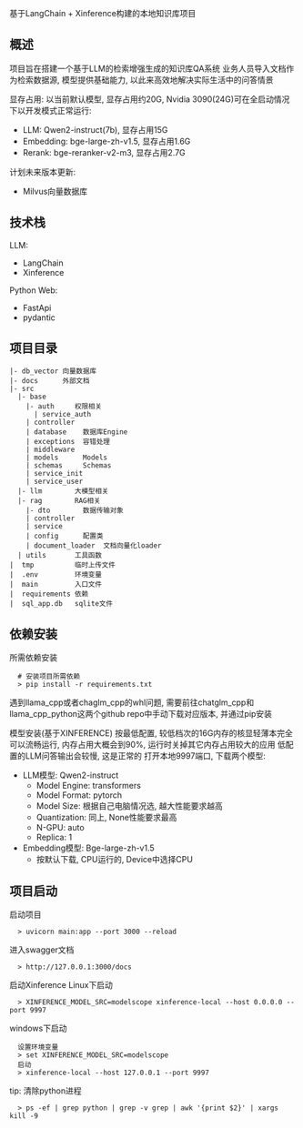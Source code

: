 基于LangChain + Xinference构建的本地知识库项目

## 概述
项目旨在搭建一个基于LLM的检索增强生成的知识库QA系统
业务人员导入文档作为检索数据源, 模型提供基础能力, 以此来高效地解决实际生活中的问答情景

显存占用:
以当前默认模型, 显存占用约20G, Nvidia 3090(24G)可在全启动情况下以开发模式正常运行:
- LLM:       Qwen2-instruct(7b), 显存占用15G
- Embedding: bge-large-zh-v1.5, 显存占用1.6G
- Rerank:    bge-reranker-v2-m3, 显存占用2.7G

计划未来版本更新:
- Milvus向量数据库

## 技术栈
LLM:
- LangChain
- Xinference

Python Web:
- FastApi
- pydantic

## 项目目录
```
|- db_vector 向量数据库
|- docs      外部文档
|- src
  |- base
    |- auth     权限相关
      | service_auth
    | controller
    | database    数据库Engine
    | exceptions  容错处理
    | middleware
    | models      Models
    | schemas     Schemas
    | service_init
    | service_user
  |- llm        大模型相关
  |- rag        RAG相关
    |- dto        数据传输对象
    | controller
    | service
    | config      配置类
    | document_loader  文档向量化loader
  | utils       工具函数
|  tmp          临时上传文件
|  .env         环境变量
|  main         入口文件
|  requirements 依赖
|  sql_app.db   sqlite文件
```
## 依赖安装
所需依赖安装
```
  # 安装项目所需依赖
  > pip install -r requirements.txt
```
遇到llama_cpp或者chaglm_cpp的whl问题, 需要前往chatglm_cpp和llama_cpp_python这两个github repo中手动下载对应版本, 并通过pip安装

模型安装(基于XINFERENCE)
按最低配置, 较低档次的16G内存的核显轻薄本完全可以流畅运行, 内存占用大概会到90%, 运行时关掉其它内存占用较大的应用
低配置的LLM问答输出会较慢, 这是正常的
打开本地9997端口, 下载两个模型:
   - LLM模型: Qwen2-instruct
     - Model Engine: transformers
     - Model Format: pytorch
     - Model Size: 根据自己电脑情况选, 越大性能要求越高
     - Quantization: 同上, None性能要求最高
     - N-GPU: auto
     - Replica: 1
   - Embedding模型: Bge-large-zh-v1.5
     - 按默认下载, CPU运行的, Device中选择CPU

## 项目启动
启动项目
```
  > uvicorn main:app --port 3000 --reload
```

进入swagger文档
```
  > http://127.0.0.1:3000/docs
```

启动Xinference
Linux下启动
```
  > XINFERENCE_MODEL_SRC=modelscope xinference-local --host 0.0.0.0 --port 9997
```
windows下启动
```
  设置环境变量
  > set XINFERENCE_MODEL_SRC=modelscope
  启动
  > xinference-local --host 127.0.0.1 --port 9997
```

tip: 清除python进程
```
  > ps -ef | grep python | grep -v grep | awk '{print $2}' | xargs kill -9
```